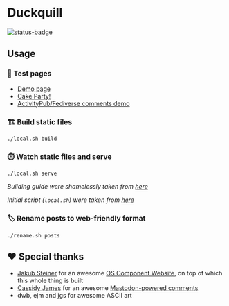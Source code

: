 # Duckquill

[![status-badge](https://ci.codeberg.org/api/badges/12567/status.svg)](https://ci.codeberg.org/repos/12567)

## Usage

### 🧪️ Test pages

- [Demo page](https://daudix-ufo.codeberg.page/duckquill/demo/)
- [Cake Party!](https://daudix-ufo.codeberg.page/duckquill/demo-page/)
- [ActivityPub/​Fediverse comments demo](https://daudix-ufo.codeberg.page/duckquill/comments/)

### 🏗️ Build static files

```shell
./local.sh build
```

### ⏱️ Watch static files and serve

```shell
./local.sh serve
```

_Building guide were shamelessly taken from [here](https://talk.jekyllrb.com/t/local-testing-of-existing-github-jekyll-site/7459/4)_

_Initial script (`local.sh`) were taken from [here](https://kuros.in/docker/docker-jekyll-container-to-serve-locally)_

### 🏷️ Rename posts to web-friendly format

```shell
./rename.sh posts
```

## ❤️ Special thanks

- [Jakub Steiner](https://jimmac.eu) for an awesome [OS Component Website](https://jimmac.github.io/os-component-website), on top of which this whole thing is built
- [Cassidy James](https://cassidyjames.com) for an awesome [Mastodon-powered comments](https://cassidyjames.com/blog/fediverse-blog-comments-mastodon)
- dwb, ejm and jgs for awesome ASCII art
